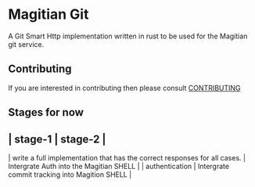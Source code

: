 # Magitian Git

A Git Smart Http implementation written in rust to be used for the Magitian git service.

## Contributing

If you are interested in contributing then please consult [CONTRIBUTING](CONTRIBUTING.md)

## Stages for now

| stage-1 | stage-2 |
---------------------
| write a full implementation that has the correct responses for all cases. | Intergrate Auth into the Magitian SHELL |
| authentication | Intergrate commit tracking into Magition SHELL |
